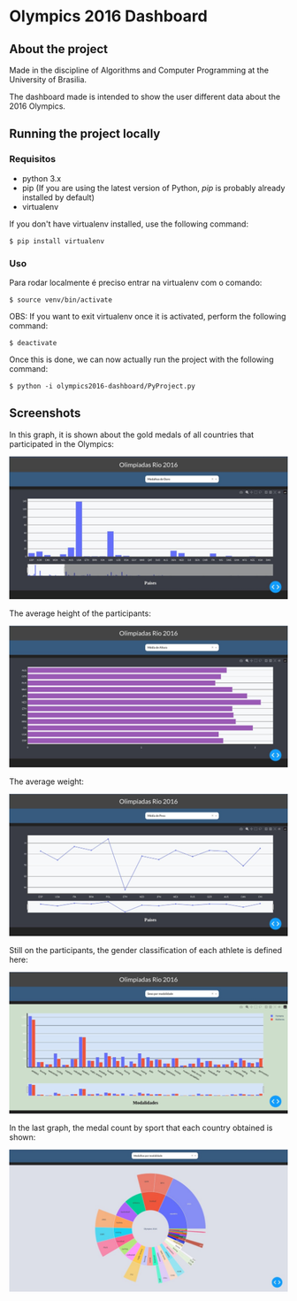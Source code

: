 # Olympics 2016 Dashboard

## About the project

Made in the discipline of Algorithms and Computer Programming at the University of Brasilia.

The dashboard made is intended to show the user different data about the 2016 Olympics.

## Running the project locally

### Requisitos
- python 3.x
- pip (If you are using the latest version of Python, _pip_ is probably already installed by default)
- virtualenv

If you don't have virtualenv installed, use the following command:

```terminal
$ pip install virtualenv
```

### Uso

Para rodar localmente é preciso entrar na virtualenv com o comando:

```terminal
$ source venv/bin/activate
```
OBS: If you want to exit virtualenv once it is activated, perform the following command:

```terminal
$ deactivate
```

Once this is done, we can now actually run the project with the following command:

```terminal
$ python -i olympics2016-dashboard/PyProject.py    
```
## Screenshots

In this graph, it is shown about the gold medals of all countries that participated in the Olympics:

![graph1](assets/Graph1.jpeg)

The average height of the participants:

![Alt text](assets/Graph2.jpeg)

The average weight: 

![Alt text](assets/Graph3.jpeg)

Still on the participants, the gender classification of each athlete is defined here:

![Alt text](assets/Graph4.jpeg)

In the last graph, the medal count by sport that each country obtained is shown:

![Alt text](assets/Graph5.jpeg)